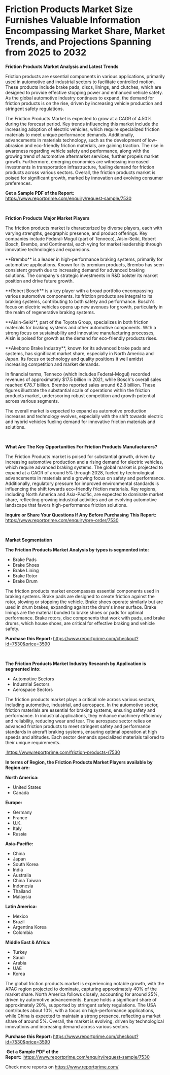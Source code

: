 <p><h1>Friction Products Market Size Furnishes Valuable Information Encompassing Market Share, Market Trends, and Projections Spanning from 2025 to 2032</h1></p><p><strong>Friction Products Market Analysis and Latest Trends</strong></p>
<p><p>Friction products are essential components in various applications, primarily used in automotive and industrial sectors to facilitate controlled motion. These products include brake pads, discs, linings, and clutches, which are designed to provide effective stopping power and enhanced vehicle safety. As the global automotive industry continues to expand, the demand for friction products is on the rise, driven by increasing vehicle production and stringent safety regulations.</p><p>The Friction Products Market is expected to grow at a CAGR of 4.50% during the forecast period. Key trends influencing this market include the increasing adoption of electric vehicles, which require specialized friction materials to meet unique performance demands. Additionally, advancements in materials technology, such as the development of low-abrasion and eco-friendly friction materials, are gaining traction. The rise in awareness regarding vehicle safety and performance, along with the growing trend of automotive aftermarket services, further propels market growth. Furthermore, emerging economies are witnessing increased investments in transportation infrastructure, fueling demand for friction products across various sectors. Overall, the friction products market is poised for significant growth, marked by innovation and evolving consumer preferences.</p></p>
<p><strong>Get a Sample PDF of the Report:&nbsp;</strong> <a href="https://www.reportprime.com/enquiry/request-sample/7530?utm_campaign=2316&utm_medium=2&utm_source=Github&utm_content=ia&utm_term=19032025&utm_id=friction-products">https://www.reportprime.com/enquiry/request-sample/7530</a></p>
<p>&nbsp;</p>
<p><strong>Friction Products Major Market Players</strong></p>
<p><p>The friction products market is characterized by diverse players, each with varying strengths, geographic presence, and product offerings. Key companies include Federal-Mogul (part of Tenneco), Aisin-Seiki, Robert Bosch, Brembo, and Continental, each vying for market leadership through innovative technologies and expansions.</p><p>**Brembo** is a leader in high-performance braking systems, primarily for automotive applications. Known for its premium products, Brembo has seen consistent growth due to increasing demand for advanced braking solutions. The company's strategic investments in R&D bolster its market position and drive future growth.</p><p>**Robert Bosch** is a key player with a broad portfolio encompassing various automotive components. Its friction products are integral to its braking systems, contributing to both safety and performance. Bosch's focus on electric vehicles opens up new avenues for growth, particularly in the realm of regenerative braking systems.</p><p>**Aisin-Seiki**, part of the Toyota Group, specializes in both friction materials for braking systems and other automotive components. With a strong focus on sustainability and innovative manufacturing processes, Aisin is poised for growth as the demand for eco-friendly products rises.</p><p>**Akebono Brake Industry**, known for its advanced brake pads and systems, has significant market share, especially in North America and Japan. Its focus on technology and quality positions it well amidst increasing competition and market demands.</p><p>In financial terms, Tenneco (which includes Federal-Mogul) recorded revenues of approximately $17.5 billion in 2021, while Bosch's overall sales reached €78.7 billion. Brembo reported sales around €2.8 billion. These figures illustrate the substantial scale of operations within the friction products market, underscoring robust competition and growth potential across various segments. </p><p>The overall market is expected to expand as automotive production increases and technology evolves, especially with the shift towards electric and hybrid vehicles fueling demand for innovative friction materials and solutions.</p></p>
<p>&nbsp;</p>
<p><strong>What Are The Key Opportunities For Friction Products Manufacturers?</strong></p>
<p><p>The Friction Products market is poised for substantial growth, driven by increasing automotive production and a rising demand for electric vehicles, which require advanced braking systems. The global market is projected to expand at a CAGR of around 5% through 2028, fueled by technological advancements in materials and a growing focus on safety and performance. Additionally, regulatory pressure for improved environmental standards is influencing the shift towards eco-friendly friction materials. Key regions, including North America and Asia-Pacific, are expected to dominate market share, reflecting growing industrial activities and an evolving automotive landscape that favors high-performance friction solutions.</p></p>
<p><strong>Inquire or Share Your Questions If Any Before Purchasing This Report:</strong> <a href="https://www.reportprime.com/enquiry/pre-order/7530?utm_campaign=2316&utm_medium=2&utm_source=Github&utm_content=ia&utm_term=19032025&utm_id=friction-products">https://www.reportprime.com/enquiry/pre-order/7530</a></p>
<p>&nbsp;</p>
<p><strong>Market Segmentation</strong></p>
<p><strong>The Friction Products Market Analysis by types is segmented into:</strong></p>
<p><ul><li>Brake Pads</li><li>Brake Shoes</li><li>Brake Lining</li><li>Brake Rotor</li><li>Brake Drum</li></ul></p>
<p><p>The friction products market encompasses essential components used in braking systems. Brake pads are designed to create friction against the rotor, slowing or stopping the vehicle. Brake shoes operate similarly but are used in drum brakes, expanding against the drum's inner surface. Brake linings are the material bonded to brake shoes or pads for optimal performance. Brake rotors, disc components that work with pads, and brake drums, which house shoes, are critical for effective braking and vehicle safety.</p></p>
<p><strong>Purchase this Report:&nbsp;</strong><a href="https://www.reportprime.com/checkout?id=7530&price=3590&utm_campaign=2316&utm_medium=2&utm_source=Github&utm_content=ia&utm_term=19032025&utm_id=friction-products">https://www.reportprime.com/checkout?id=7530&price=3590</a></p>
<p>&nbsp;</p>
<p><strong>The Friction Products Market Industry Research by Application is segmented into:</strong></p>
<p><ul><li>Automotive Sectors</li><li>Industrial Sectors</li><li>Aerospace Sectors</li></ul></p>
<p><p>The friction products market plays a critical role across various sectors, including automotive, industrial, and aerospace. In the automotive sector, friction materials are essential for braking systems, ensuring safety and performance. In industrial applications, they enhance machinery efficiency and reliability, reducing wear and tear. The aerospace sector relies on advanced friction products to meet stringent safety and performance standards in aircraft braking systems, ensuring optimal operation at high speeds and altitudes. Each sector demands specialized materials tailored to their unique requirements.</p></p>
<p><a href="https://www.reportprime.com/friction-products-r7530?utm_campaign=2316&utm_medium=2&utm_source=Github&utm_content=ia&utm_term=19032025&utm_id=friction-products">&nbsp;https://www.reportprime.com/friction-products-r7530</a></p>
<p><strong>In terms of Region, the Friction Products Market Players available by Region are:</strong></p>
<p>
    <p> <strong> North America: </strong>
        <ul>
            <li>United States</li>
            <li>Canada</li>
        </ul>
        </p> 
    <p> <strong> Europe: </strong>
        <ul>
            <li>Germany</li>
            <li>France</li>
            <li>U.K.</li>
            <li>Italy</li>
            <li>Russia</li>
        </ul>
        </p> 
    <p> <strong> Asia-Pacific: </strong>
        <ul>
            <li>China</li>
            <li>Japan</li>
            <li>South Korea</li>
            <li>India</li>
            <li>Australia</li>
            <li>China Taiwan</li>
            <li>Indonesia</li>
            <li>Thailand</li>
            <li>Malaysia</li>
        </ul>
        </p> 
    <p> <strong> Latin America: </strong>
        <ul>
            <li>Mexico</li>
            <li>Brazil</li>
            <li>Argentina Korea</li>
            <li>Colombia</li>
        </ul>
        </p> 
    <p> <strong> Middle East & Africa: </strong>
        <ul>
            <li>Turkey</li>
            <li>Saudi</li>
            <li>Arabia</li>
            <li>UAE</li>
            <li>Korea</li>
        </ul>
    </p>
    </p>
<p><p>The global friction products market is experiencing notable growth, with the APAC region projected to dominate, capturing approximately 40% of the market share. North America follows closely, accounting for around 25%, driven by automotive advancements. Europe holds a significant share of approximately 20%, supported by stringent safety regulations. The USA contributes about 10%, with a focus on high-performance applications, while China is expected to maintain a strong presence, reflecting a market share of around 5%. Overall, the market is evolving, driven by technological innovations and increasing demand across various sectors.</p></p>
<p><strong>Purchase this Report: </strong><a href="https://www.reportprime.com/checkout?id=7530&price=3590&utm_campaign=2316&utm_medium=2&utm_source=Github&utm_content=ia&utm_term=19032025&utm_id=friction-products">https://www.reportprime.com/checkout?id=7530&price=3590</a></p>
<p>&nbsp;<strong>Get a Sample PDF of the Report:&nbsp;&nbsp;</strong><a href="https://www.reportprime.com/enquiry/request-sample/7530?utm_campaign=2316&utm_medium=2&utm_source=Github&utm_content=ia&utm_term=19032025&utm_id=friction-products">https://www.reportprime.com/enquiry/request-sample/7530</a></p>
<p><strong></strong></p>
<p>Check more reports on <a href="https://www.reportprime.com/?utm_campaign=2316&utm_medium=2&utm_source=Github&utm_content=ia&utm_term=19032025&utm_id=friction-products">https://www.reportprime.com/</a></p>